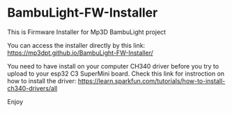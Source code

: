 # BambuLight-FW-Installer
This is Firmware Installer for Mp3D BambuLight project

You can access the installer directly by this link:
https://mp3dpt.github.io/BambuLight-FW-Installer/

You need to have install on your computer CH340 driver before you try to upload to your esp32 C3 SuperMini board.
Check this link for instroction on how to install the driver:
https://learn.sparkfun.com/tutorials/how-to-install-ch340-drivers/all

Enjoy

